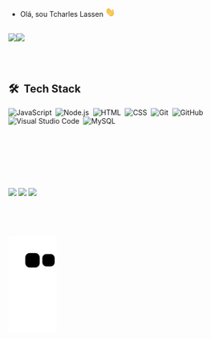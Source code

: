 - <!--👋 --> Olá, sou Tcharles Lassen <img src="https://github.com/Leoruiz197/Leoruiz197/blob/main/img/Hi.gif" width="20px" margin="20px">
<!-- - 🌱 Adquirindo conhecimento &nbsp; JavaScript, &nbsp; HTML, &nbsp; CSS, &nbsp; Java, &nbsp; React.JS, &nbsp; Next.JS, &nbsp; Flutter &nbsp; e &nbsp; Visual Studio Code. -->
<!-- - 💞️ Contribuir para o melhor nível de desenvolvimento e criação de programas.  -->

##

<p style = display: "inline block" align = "justify" >
  <img width = "420px" src="https://github-readme-stats.vercel.app/api?username=TcharlesDaviLassen&show_icons=true&theme=vision-friendly-dark"><img width = "420px" src="https://github-readme-streak-stats.herokuapp.com/?user=TcharlesDaviLassen&theme=vision-friendly-dark"> 
   <p/>

<!-- <p align="center">
  <a href="https://github.com/TcharlesDaviLassen">
    
  <img width="530em" src="https://github-readme-stats.vercel.app/api?username=TcharlesDaviLassen&show_icons=true&theme=vision-friendly-dark" alt="tcharlesdavilassen's stats"/>
<!--     <img width="530em" src="https://github-readme-stats.vercel.app/api/top-langs/?username=TcharlesDaviLassen&layout=compact&theme=vision-friendly-dark"/>  -->
<!--       <img width="530em" src="https://github-readme-stats.vercel.app/api/top-langs/?username=TcharlesDaviLassen&layout=compact&langs_count=6&theme=vision-friendly-dark"/> -->
<!--     </p>  --> 
    
<br><br>
    
## 🛠 &nbsp;Tech Stack 
    

<!-- ![Java](https://img.shields.io/badge/-Java-05122A?style=flat&logo=java)&nbsp; -->
<!-- ![React](https://img.shields.io/badge/-React.js-05122A?style=flat&logo=react)&nbsp; -->
<!-- ![Next.JS](https://img.shields.io/badge/-Next.js-05122A?style=flat&logo=next.js)&nbsp; -->
<!-- ![Flutter](https://img.shields.io/badge/-Flutter-05122A?style=flat&logo=flutter)&nbsp; -->
![JavaScript](https://img.shields.io/badge/-JavaScript-05122A?style=flat&logo=javascript)&nbsp;
![Node.js](https://img.shields.io/badge/-Node.js-05122A?style=flat&logo=node.js)&nbsp;
![HTML](https://img.shields.io/badge/-HTML-05122A?style=flat&logo=HTML5)&nbsp;
![CSS](https://img.shields.io/badge/-CSS-05122A?style=flat&logo=CSS3&logoColor=1572B6)&nbsp;
![Git](https://img.shields.io/badge/-Git-05122A?style=flat&logo=git)&nbsp;
![GitHub](https://img.shields.io/badge/-GitHub-05122A?style=flat&logo=github)&nbsp;
![Visual Studio Code](https://img.shields.io/badge/-Visual%20Studio%20Code-05122A?style=flat&logo=visual-studio-code&logoColor=007ACC)&nbsp;
![MySQL](https://img.shields.io/badge/-mysql-05122A?style=flat&logo=mysql)&nbsp;


<br><br>

<!-- <div style="display : inline_block"><br>
  <img align="center" alt="TcharlesDaviLassen-Js" height="30" width="40" src="https://raw.githubusercontent.com/devicons/devicon/master/icons/javascript/javascript-plain.svg">
    <img align="center" alt="TcharlesDaviLassen-HTML" height="30" width="40" src="https://raw.githubusercontent.com/devicons/devicon/master/icons/html5/html5-original.svg">
     <img align="center" alt="TcharlesDaviLassen-CSS" height="30" width="40" src="https://raw.githubusercontent.com/devicons/devicon/master/icons/css3/css3-original.svg">
     <img align="center" alt="TcharlesDaviLassen-JAVA" height="30" width="40" src="https://raw.githubusercontent.com/devicons/devicon/master/icons/java/java-original.svg">
  <img align="center" alt="TcharlesDaviLassen-MYSQL" height="30" width="40" src="https://raw.githubusercontent.com/devicons/devicon/master/icons/mysql/mysql-original.svg">
  <img align="center" alt="TcharlesDaviLassen-GIT" height="30" width="40" src="https://raw.githubusercontent.com/devicons/devicon/master/icons/git/git-original.svg">
</div> -->

<br><br>
    
##
  
<div>
  <a href="https://instagram.com/tcharlesdavi" target="_blank"><img src="https://img.shields.io/badge/-Instagram-%23E4405F?style=for-the-badge&logo=instagram&logoColor=white" target="_blank"></a>
  <a href="https://www.linkedin.com/in/tcharles-lassen-5408a0140/" target="_blank"><img src="https://img.shields.io/badge/-LinkedIn-%230077B5?style=for-the-badge&logo=linkedin&logoColor=white" target="_blank"></a> 
   <a href = "mailto:contatotcharlesdavilassen@gmail.com"><img src="https://img.shields.io/badge/-Gmail-%23333?style=for-the-badge&logo=gmail&logoColor=white" target="_blank"></a>
</div>

<br><br>

##

![Snake animation](https://github.com/TcharlesDaviLassen/TcharlesDaviLassen/blob/output/github-contribution-grid-snake.svg)

<!-- <div style = display: "inline block" align = "center" margin = "0px"> 
   <img style = display: "inline block" align = "left" width = "390" src= "https://github-readme-stats.vercel.app/api/top-langs/?username=TcharlesDaviLassen&theme=blue-green">
   <img src="https://img.icons8.com/color/48/000000/javascript--v2.png"/><img src="https://img.icons8.com/fluency/48/000000/node-js.png"/><img src="https://img.icons8.com/color/48/000000/git.png"/><img src="https://img.icons8.com/color/48/000000/visual-studio-code-2019.png"/>
    <div/> -->
    
    
  
<!---
TcharlesDaviLassen/TcharlesDaviLassen is a ✨ special ✨ repository because its `README.md` (this file) appears on your GitHub profile.
You can click the Preview link to take a look at your changes.
--->
